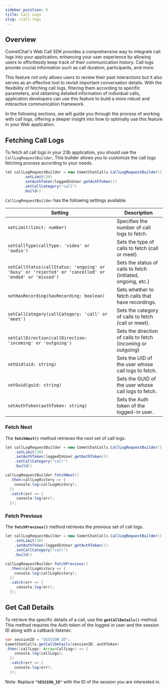 ```yaml
---
sidebar_position: 9
title: Call Logs
slug: /call-logs
---
```


## Overview

CometChat's Web Call SDK provides a comprehensive way to integrate call logs into your application, enhancing your user experience by allowing users to effortlessly keep track of their communication history. Call logs provide crucial information such as call duration, participants, and more.

This feature not only allows users to review their past interactions but it also serves as an effective tool to revisit important conversation details. With the flexibility of fetching call logs, filtering them according to specific parameters, and obtaining detailed information of individual calls, application developers can use this feature to build a more robust and interactive communication framework.

In the following sections, we will guide you through the process of working with call logs, offering a deeper insight into how to optimally use this feature in your Web application.

## Fetching Call Logs

To fetch all call logs in your 23b application, you should use the `CallLogRequestBuilder`, This builder allows you to customize the call logs fetching process according to your needs.

```java
let callLogRequestBuilder = new CometChatCalls.CallLogRequestBuilder()
        .setLimit(30)
        .setAuthToken(loggedInUser.getAuthToken())
        .setCallCategory("call")
        .build()
```

`CallLogRequestBuilder` has the following settings available.

| Setting                                                                                              | Description                                                  |
| ---------------------------------------------------------------------------------------------------- | ------------------------------------------------------------ |
| `setLimit(limit: number)`                                                                            | Specifies the number of call logs to fetch.                  |
| `setCallType(callType: 'video' or 'audio')`                                                          | Sets the type of calls to fetch (call or meet).              |
| `setCallStatus(callStatus: 'ongoing' or 'busy' or 'rejected' or 'cancelled' or 'ended' or 'missed')` | Sets the status of calls to fetch (initiated, ongoing, etc.) |
| `setHasRecording(hasRecording: boolean) `                                                            | Sets whether to fetch calls that have recordings.            |
| `setCallCategory(callCategory: 'call' or 'meet')`                                                    | Sets the category of calls to fetch (call or meet).          |
| `setCallDirection(callDirection: 'incoming' or 'outgoing')`                                          | Sets the direction of calls to fetch (incoming or outgoing)  |
| `setUid(uid: string) `                                                                               | Sets the UID of the user whose call logs to fetch.           |
| `setGuid(guid: string)`                                                                              | Sets the GUID of the user whose call logs to fetch.          |
| `setAuthToken(authToken: string)`                                                                    | Sets the Auth token of the logged-in user.                   |

### Fetch Next

The **`fetchNext()`** method retrieves the next set of call logs.

```java
let callLogRequestBuilder = new CometChatCalls.CallLogRequestBuilder()
    .setLimit(30)
    .setAuthToken(loggedInUser.getAuthToken())
    .setCallCategory("call")
    .build()

callLogRequestBuilder.fetchNext()
  .then(callLogHistory => {
    console.log(callLogHistory);
  })
  .catch(err => {
     console.log(err);
  });
```

### Fetch Previous

The **`fetchPrevious()`** method retrieves the previous set of call logs.

```java
let callLogRequestBuilder = new CometChatCalls.CallLogRequestBuilder()
    .setLimit(30)
    .setAuthToken(loggedInUser.getAuthToken())
    .setCallCategory("call")
    .build()

callLogRequestBuilder.fetchPrevious()
  .then(callLogHistory => {
    console.log(callLogHistory);
  })
  .catch(err => {
     console.log(err);
  });
```

## Get Call Details

To retrieve the specific details of a call, use the **`getCallDetails()`** method. This method requires the Auth token of the logged-in user and the session ID along with a callback listener.

```java
var sessionID = "SESSION_ID";
CometChatCalls.getCallDetails(sessionID, authToken)
.then((callLogs: Array<CallLog>) => {
    console.log(callLogs);
  })
  .catch(err => {
    console.log(err);
  });
```

Note: Replace **`"SESSION_ID"`** with the ID of the session you are interested in.
